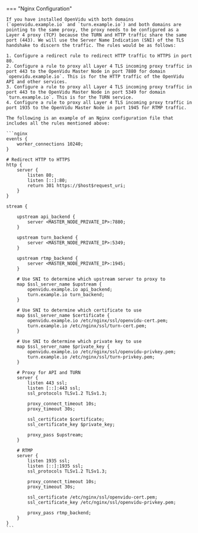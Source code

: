 === "Nginx Configuration"

    If you have installed OpenVidu with both domains (`openvidu.example.io` and `turn.example.io`) and both domains are pointing to the same proxy, the proxy needs to be configured as a Layer 4 proxy (TCP) because the TURN and HTTP traffic share the same port (443). We will use the Server Name Indication (SNI) of the TLS handshake to discern the traffic. The rules would be as follows:

    1. Configure a redirect rule to redirect HTTP traffic to HTTPS in port 80.
    2. Configure a rule to proxy all Layer 4 TLS incoming proxy traffic in port 443 to the OpenVidu Master Node in port 7880 for domain `openvidu.example.io`. This is for the HTTP traffic of the OpenVidu API and other services.
    3. Configure a rule to proxy all Layer 4 TLS incoming proxy traffic in port 443 to the OpenVidu Master Node in port 5349 for domain `turn.example.io`. This is for the TURN service.
    4. Configure a rule to proxy all Layer 4 TLS incoming proxy traffic in port 1935 to the OpenVidu Master Node in port 1945 for RTMP traffic.

    The following is an example of an Nginx configuration file that includes all the rules mentioned above:

    ```nginx
    events {
        worker_connections 10240;
    }

    # Redirect HTTP to HTTPS
    http {
        server {
            listen 80;
            listen [::]:80;
            return 301 https://$host$request_uri;
        }
    }

    stream {

        upstream api_backend {
            server <MASTER_NODE_PRIVATE_IP>:7880;
        }

        upstream turn_backend {
            server <MASTER_NODE_PRIVATE_IP>:5349;
        }

        upstream rtmp_backend {
            server <MASTER_NODE_PRIVATE_IP>:1945;
        }

        # Use SNI to determine which upstream server to proxy to
        map $ssl_server_name $upstream {
            openvidu.example.io api_backend;
            turn.example.io turn_backend;
        }

        # Use SNI to determine which certificate to use
        map $ssl_server_name $certificate {
            openvidu.example.io /etc/nginx/ssl/openvidu-cert.pem;
            turn.example.io /etc/nginx/ssl/turn-cert.pem;
        }

        # Use SNI to determine which private key to use
        map $ssl_server_name $private_key {
            openvidu.example.io /etc/nginx/ssl/openvidu-privkey.pem;
            turn.example.io /etc/nginx/ssl/turn-privkey.pem;
        }

        # Proxy for API and TURN
        server {
            listen 443 ssl;
            listen [::]:443 ssl;
            ssl_protocols TLSv1.2 TLSv1.3;

            proxy_connect_timeout 10s;
            proxy_timeout 30s;

            ssl_certificate $certificate;
            ssl_certificate_key $private_key;

            proxy_pass $upstream;
        }

        # RTMP
        server {
            listen 1935 ssl;
            listen [::]:1935 ssl;
            ssl_protocols TLSv1.2 TLSv1.3;

            proxy_connect_timeout 10s;
            proxy_timeout 30s;

            ssl_certificate /etc/nginx/ssl/openvidu-cert.pem;
            ssl_certificate_key /etc/nginx/ssl/openvidu-privkey.pem;

            proxy_pass rtmp_backend;
        }
    }
    ```
